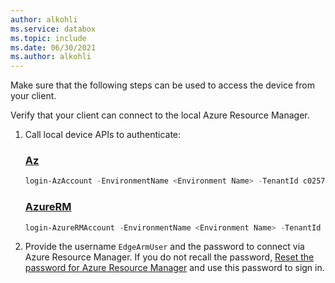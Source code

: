 ```yaml
---
author: alkohli
ms.service: databox  
ms.topic: include
ms.date: 06/30/2021
ms.author: alkohli
---
```


Make sure that the following steps can be used to access the device from your client.

Verify that your client can connect to the local Azure Resource Manager. 

1. Call local device APIs to authenticate:

    ### [Az](#tab/az)

    ```powershell
    login-AzAccount -EnvironmentName <Environment Name> -TenantId c0257de7-538f-415c-993a-1b87a031879d  
    ```

    ### [AzureRM](#tab/azure-rm)

    ```powershell
    login-AzureRMAccount -EnvironmentName <Environment Name> -TenantId c0257de7-538f-415c-993a-1b87a031879d  
    ```

1. Provide the username `EdgeArmUser` and the password to connect via Azure Resource Manager. If you do not recall the password, [Reset the password for Azure Resource Manager](../articles/databox-online/azure-stack-edge-gpu-set-azure-resource-manager-password.md) and use this password to sign in.